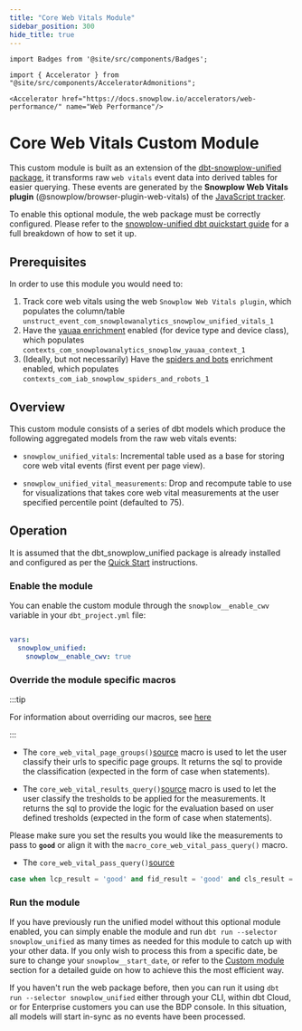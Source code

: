 ```yaml
---
title: "Core Web Vitals Module"
sidebar_position: 300
hide_title: true
---
```


```mdx-code-block
import Badges from '@site/src/components/Badges';
```
<Badges badgeType="dbt-package Release" pkg="web"></Badges>

```mdx-code-block
import { Accelerator } from "@site/src/components/AcceleratorAdmonitions";

<Accelerator href="https://docs.snowplow.io/accelerators/web-performance/" name="Web Performance"/>
```

# Core Web Vitals Custom Module

This custom module is built as an extension of the [dbt-snowplow-unified package](/docs/modeling-your-data/modeling-your-data-with-dbt/dbt-models/dbt-unified-data-model/index.md), it transforms raw `web vitals` event data into derived tables for easier querying. These events are generated by the **Snowplow Web Vitals plugin** (@snowplow/browser-plugin-web-vitals) of the [JavaScript tracker](/docs/collecting-data/collecting-from-own-applications/javascript-trackers/index.md).

To enable this optional module, the web package must be correctly configured. Please refer to the [snowplow-unified dbt quickstart guide](/docs/modeling-your-data/modeling-your-data-with-dbt/dbt-quickstart/web/index.md) for a full breakdown of how to set it up.

## Prerequisites

In order to use this module you would need to:

1. Track core web vitals using the web `Snowplow Web Vitals plugin`, which populates the column/table `unstruct_event_com_snowplowanalytics_snowplow_unified_vitals_1`
2. Have the [yauaa enrichment](/docs/enriching-your-data/available-enrichments/yauaa-enrichment/index.md) enabled (for device type and device class), which populates `contexts_com_snowplowanalytics_snowplow_yauaa_context_1`
3. (Ideally, but not necessarily) Have the [spiders and bots](/docs/enriching-your-data/available-enrichments/iab-enrichment/index.md) enrichment enabled, which populates `contexts_com_iab_snowplow_spiders_and_robots_1`

## Overview

This custom module consists of a series of dbt models which produce the following aggregated models from the raw web vitals events:

- `snowplow_unified_vitals`: Incremental table used as a base for storing core web vital events (first event per page view).

- `snowplow_unified_vital_measurements`: Drop and recompute table to use for visualizations that takes core web vital measurements at the user specified percentile point (defaulted to 75).


## Operation

It is assumed that the dbt_snowplow_unified package is already installed and configured as per the [Quick Start](/docs/modeling-your-data/modeling-your-data-with-dbt/dbt-quickstart/index.md) instructions.


### Enable the module

You can enable the custom module through the `snowplow__enable_cwv` variable in your `dbt_project.yml` file:

```yml title="dbt_project.yml"

vars:
  snowplow_unified:
    snowplow__enable_cwv: true
```

### Override the module specific macros

:::tip

For information about overriding our macros, see [here](/docs/modeling-your-data/modeling-your-data-with-dbt/dbt-operation/macros-and-keys/index.md#overriding-macros)

:::

- The `core_web_vital_page_groups()`[source](https://github.com/snowplow/dbt-snowplow-unified/blob/main/macros/core_web_vital_page_groups.sql) macro is used to let the user classify their urls to specific page groups. It returns the sql to provide the classification (expected in the form of case when statements).

- The `core_web_vital_results_query()`[source](https://github.com/snowplow/dbt-snowplow-unified/blob/main/macros/core_web_vital_results_query.sql) macro is used to let the user classify the tresholds to be applied for the measurements. It returns the sql to provide the logic for the evaluation based on user defined tresholds (expected in the form of case when statements).

Please make sure you set the results you would like the measurements to pass to **`good`** or align it with the `macro_core_web_vital_pass_query()` macro.

- The `core_web_vital_pass_query()`[source](https://github.com/snowplow/dbt-snowplow-unified/blob/main/macros/core_web_vital_pass_query.sql)

```sql
case when lcp_result = 'good' and fid_result = 'good' and cls_result = 'good' then 1 else 0 end passed
```

###  Run the module
If you have previously run the unified model without this optional module enabled, you can simply enable the module and run `dbt run --selector snowplow_unified` as many times as needed for this module to catch up with your other data. If you only wish to process this from a specific date, be sure to change your `snowplow__start_date`, or refer to the [Custom module](/docs/modeling-your-data/modeling-your-data-with-dbt/dbt-custom-models/index.md) section for a detailed guide on how to achieve this the most efficient way.

If you haven't run the web package before, then you can run it using `dbt run --selector snowplow_unified` either through your CLI, within dbt Cloud, or for Enterprise customers you can use the BDP console. In this situation, all models will start in-sync as no events have been processed.

